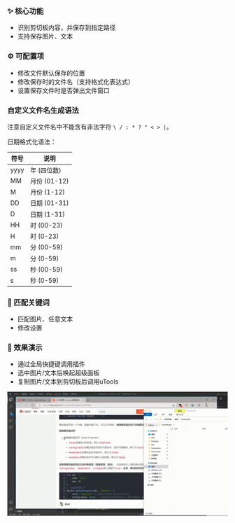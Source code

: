 ### :sparkles: 核心功能

* 识别剪切板内容，并保存到指定路径
* 支持保存图片、文本

### :gear: 可配置项

* 修改文件默认保存的位置
* 修改保存时的文件名（支持格式化表达式）
* 设置保存文件时是否弹出文件窗口

### 自定义文件名生成语法

注意自定义文件名中不能含有非法字符 ` \ / : * ? " < > | `。

日期格式化语法：

| 符号 | 说明 |
| ------ | ------ |
| yyyy | 年 (四位数) |
| MM | 月份 (01-12) |
| M | 月份 (1-12) |
| DD | 日期 (01-31) |
| D | 日期 (1-31) |
| HH | 时 (00-23) |
| H | 时 (0-23) |
| mm | 分 (00-59) |
| m | 分 (0-59) |
| ss | 秒 (00-59) |
| s | 秒 (0-59) |

### :speech_balloon: 匹配关键词

* 匹配图片、任意文本
* 修改设置

### :camera_flash: 效果演示

* 通过全局快捷键调用插件
* 选中图片/文本后唤起超级面板
* 复制图片/文本到剪切板后调用uTools

![](./image/sample.gif)